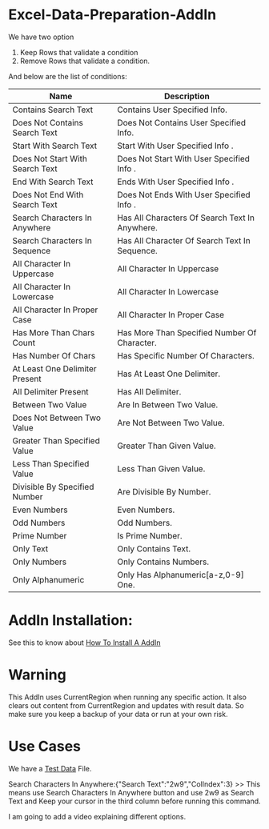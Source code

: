 # Excel-Data-Preparation-AddIn
We have two option
1. Keep Rows that validate a condition
2. Remove Rows that validate a condition.

And below are the list of conditions:

|Name |Description|
|---|---|
|Contains Search Text|Contains User Specified Info.|
|Does Not Contains Search Text|Does Not Contains User Specified Info.|
|Start With Search Text|Start With User Specified Info .|
|Does Not Start With  Search Text|Does Not Start With User Specified Info .|
|End With Search Text|Ends With User Specified Info .|
|Does Not End With Search Text|Does Not Ends With User Specified Info .|
|Search Characters In Anywhere|Has All Characters Of Search Text In Anywhere.|
|Search Characters In Sequence|Has All Character Of Search Text In Sequence.|
|All Character In Uppercase|All Character In Uppercase|
|All Character In Lowercase|All Character In Lowercase|
|All Character In Proper Case|All Character In Proper Case|
|Has More Than Chars Count|Has More Than Specified Number Of  Character.|
|Has Number Of Chars| Has Specific Number Of Characters.|
|At Least One Delimiter Present|Has At Least One Delimiter.|
|All Delimiter Present|Has All Delimiter.|
|Between Two Value|Are In Between Two Value.|
|Does Not Between Two Value|Are Not  Between Two Value.|
|Greater Than Specified Value|Greater Than Given Value.|
|Less Than Specified Value|Less Than Given Value.|
|Divisible By Specified Number|Are Divisible By Number.|
|Even Numbers|Even Numbers.|
|Odd Numbers|Odd Numbers.|
|Prime Number|Is Prime Number.|
|Only Text|Only Contains Text.|
|Only Numbers|Only Contains  Numbers.|
|Only Alphanumeric|Only Has Alphanumeric[a-z,0-9] One.|

# AddIn Installation:
See this to know about [How To Install A AddIn](https://www.youtube.com/watch?v=qc-HjrAscQ8)

# Warning

This AddIn uses CurrentRegion when running any specific action. It also clears out content from CurrentRegion and updates with result data. So make sure you keep a backup of your data or run at your own risk.

# Use Cases

We have a [Test Data](Test%20Data.xlsm) File.  

Search Characters In Anywhere:{"Search Text":"2w9","ColIndex":3} >> This means use Search Characters In Anywhere button and use 2w9 as Search Text and Keep your cursor in the third column before running this command.  

I am going to add a video explaining different options.